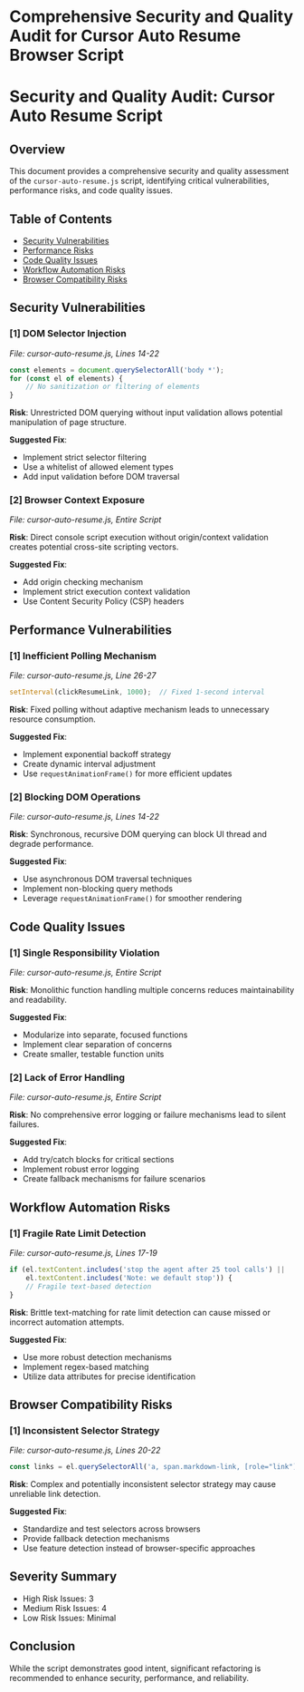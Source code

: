 # Comprehensive Security and Quality Audit for Cursor Auto Resume Browser Script

# Security and Quality Audit: Cursor Auto Resume Script

## Overview
This document provides a comprehensive security and quality assessment of the `cursor-auto-resume.js` script, identifying critical vulnerabilities, performance risks, and code quality issues.

## Table of Contents
- [Security Vulnerabilities](#security-vulnerabilities)
- [Performance Risks](#performance-risks)
- [Code Quality Issues](#code-quality-issues)
- [Workflow Automation Risks](#workflow-automation-risks)
- [Browser Compatibility Risks](#browser-compatibility-risks)

## Security Vulnerabilities

### [1] DOM Selector Injection
_File: cursor-auto-resume.js, Lines 14-22_

```javascript
const elements = document.querySelectorAll('body *');
for (const el of elements) {
    // No sanitization or filtering of elements
}
```

**Risk**: Unrestricted DOM querying without input validation allows potential manipulation of page structure.

**Suggested Fix**:
- Implement strict selector filtering
- Use a whitelist of allowed element types
- Add input validation before DOM traversal

### [2] Browser Context Exposure
_File: cursor-auto-resume.js, Entire Script_

**Risk**: Direct console script execution without origin/context validation creates potential cross-site scripting vectors.

**Suggested Fix**:
- Add origin checking mechanism
- Implement strict execution context validation
- Use Content Security Policy (CSP) headers

## Performance Vulnerabilities

### [1] Inefficient Polling Mechanism
_File: cursor-auto-resume.js, Line 26-27_

```javascript
setInterval(clickResumeLink, 1000);  // Fixed 1-second interval
```

**Risk**: Fixed polling without adaptive mechanism leads to unnecessary resource consumption.

**Suggested Fix**:
- Implement exponential backoff strategy
- Create dynamic interval adjustment
- Use `requestAnimationFrame()` for more efficient updates

### [2] Blocking DOM Operations
_File: cursor-auto-resume.js, Lines 14-22_

**Risk**: Synchronous, recursive DOM querying can block UI thread and degrade performance.

**Suggested Fix**:
- Use asynchronous DOM traversal techniques
- Implement non-blocking query methods
- Leverage `requestAnimationFrame()` for smoother rendering

## Code Quality Issues

### [1] Single Responsibility Violation
_File: cursor-auto-resume.js, Entire Script_

**Risk**: Monolithic function handling multiple concerns reduces maintainability and readability.

**Suggested Fix**:
- Modularize into separate, focused functions
- Implement clear separation of concerns
- Create smaller, testable function units

### [2] Lack of Error Handling
_File: cursor-auto-resume.js, Entire Script_

**Risk**: No comprehensive error logging or failure mechanisms lead to silent failures.

**Suggested Fix**:
- Add try/catch blocks for critical sections
- Implement robust error logging
- Create fallback mechanisms for failure scenarios

## Workflow Automation Risks

### [1] Fragile Rate Limit Detection
_File: cursor-auto-resume.js, Lines 17-19_

```javascript
if (el.textContent.includes('stop the agent after 25 tool calls') || 
    el.textContent.includes('Note: we default stop')) {
    // Fragile text-based detection
}
```

**Risk**: Brittle text-matching for rate limit detection can cause missed or incorrect automation attempts.

**Suggested Fix**:
- Use more robust detection mechanisms
- Implement regex-based matching
- Utilize data attributes for precise identification

## Browser Compatibility Risks

### [1] Inconsistent Selector Strategy
_File: cursor-auto-resume.js, Lines 20-22_

```javascript
const links = el.querySelectorAll('a, span.markdown-link, [role="link"], [data-link]');
```

**Risk**: Complex and potentially inconsistent selector strategy may cause unreliable link detection.

**Suggested Fix**:
- Standardize and test selectors across browsers
- Provide fallback detection mechanisms
- Use feature detection instead of browser-specific approaches

## Severity Summary
- High Risk Issues: 3
- Medium Risk Issues: 4
- Low Risk Issues: Minimal

## Conclusion
While the script demonstrates good intent, significant refactoring is recommended to enhance security, performance, and reliability.